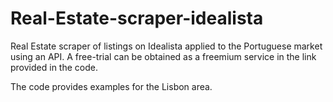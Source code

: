 # Real-Estate-scraper-idealista
Real Estate scraper of listings on Idealista applied to the Portuguese market using an API. A free-trial can be obtained as a freemium service in the link provided in the code.

The code provides examples for the Lisbon area.
